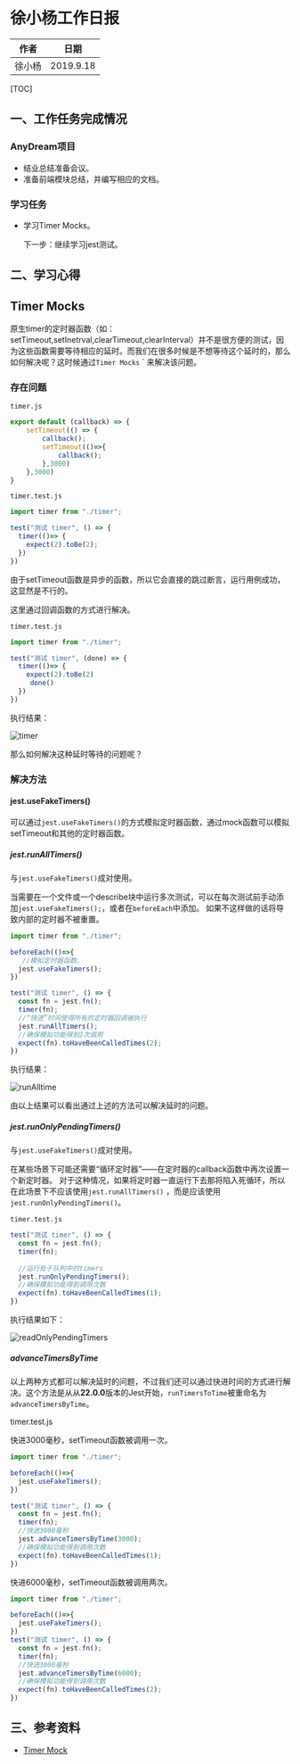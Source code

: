 # 徐小杨工作日报

| 作者   | 日期      |
| ------ | --------- |
| 徐小杨 | 2019.9.18 |

[TOC]

## 一、工作任务完成情况

### AnyDream项目

- 结业总结准备会议。
- 准备前端模块总结，并编写相应的文档。

### 学习任务
- 学习Timer Mocks。

  下一步：继续学习jest测试。

## 二、学习心得
## Timer Mocks

原生timer的定时器函数（如：setTimeout,setInetrval,clearTimeout,clearInterval）并不是很方便的测试，因为这些函数需要等待相应的延时。而我们在很多时候是不想等待这个延时的，那么如何解决呢？这时候通过`Timer Mocks` ` 来解决该问题。

### 存在问题

`timer.js`

```js
export default (callback) => {
    setTimeout(() => {
        callback();
        setTimeout(()=>{
            callback(); 
        },3000)
    },3000)
}
```

`timer.test.js`

```js
import timer from "./timer";

test("测试 timer", () => {
  timer(()=> {
    expect(2).toBe(2);
  })
})
```



由于setTimeout函数是异步的函数，所以它会直接的跳过断言，运行用例成功，这显然是不行的。

这里通过回调函数的方式进行解决。

`timer.test.js`

```js
import timer from "./timer";

test("测试 timer", (done) => {
  timer(()=> {
    expect(2).toBe(2)
     done()
  })
})
```

执行结果：

![timer](D:\XiaoYnag\Note\前端\Jest\Mock\img\timer.png)

那么如何解决这种延时等待的问题呢？

### 解决方法

#### jest.useFakeTimers()

可以通过`jest.useFakeTimers()`的方式模拟定时器函数，通过mock函数可以模拟setTimeout和其他的定时器函数。

##### jest.runAllTimers()

与`jest.useFakeTimers()`成对使用。

当需要在一个文件或一个describe块中运行多次测试，可以在每次测试前手动添加`jest.useFakeTimers();`，或者在`beforeEach`中添加。 如果不这样做的话将导致内部的定时器不被重置。

```js
import timer from "./timer";

beforeEach(()=>{
   //模拟定时器函数。
  jest.useFakeTimers();
})

test("测试 timer", () => {
  const fn = jest.fn();
  timer(fn);
  //“快进”时间使得所有的定时器回调被执行
  jest.runAllTimers();
  //确保模拟功能得到2次调用
  expect(fn).toHaveBeenCalledTimes(2);
})

```

执行结果：

![runAlltime](D:\XiaoYnag\Note\前端\Jest\Mock\img\runAlltime.png)

由以上结果可以看出通过上述的方法可以解决延时的问题。

##### jest.runOnlyPendingTimers()

与`jest.useFakeTimers()`成对使用。

在某些场景下可能还需要“循环定时器”——在定时器的callback函数中再次设置一个新定时器。 对于这种情况，如果将定时器一直运行下去那将陷入死循环，所以在此场景下不应该使用`jest.runAllTimers()` ，而是应该使用 `jest.runOnlyPendingTimers()`。

`timer.test.js`

```js
test("测试 timer", () => {
  const fn = jest.fn();
  timer(fn);
 
  //运行处于队列中的timers
  jest.runOnlyPendingTimers();
  //确保模拟功能得到调用次数
  expect(fn).toHaveBeenCalledTimes(1);
})
```

执行结果如下：

![readOnlyPendingTimers](D:\XiaoYnag\Note\前端\Jest\Mock\img\readOnlyPendingTimers.bmp)



##### advanceTimersByTime

以上两种方式都可以解决延时的问题，不过我们还可以通过快进时间的方式进行解决。这个方法是从从**22.0.0**版本的Jest开始，`runTimersToTime`被重命名为`advanceTimersByTime`。

timer.test.js

快进3000毫秒，setTimeout函数被调用一次。

```js
import timer from "./timer";

beforeEach(()=>{
  jest.useFakeTimers();
})

test("测试 timer", () => {
  const fn = jest.fn();
  timer(fn);
  //快进3000毫秒
  jest.advanceTimersByTime(3000);
  //确保模拟功能得到调用次数
  expect(fn).toHaveBeenCalledTimes(1);
})
```



快进6000毫秒，setTimeout函数被调用两次。

```js
import timer from "./timer";

beforeEach(()=>{
  jest.useFakeTimers();
})
test("测试 timer", () => {
  const fn = jest.fn();
  timer(fn);
  //快进3000毫秒
  jest.advanceTimersByTime(6000);
  //确保模拟功能得到调用次数
  expect(fn).toHaveBeenCalledTimes(2);
})
```



## 三、参考资料

- [Timer Mock](https://jestjs.io/docs/zh-Hans/timer-mocks)